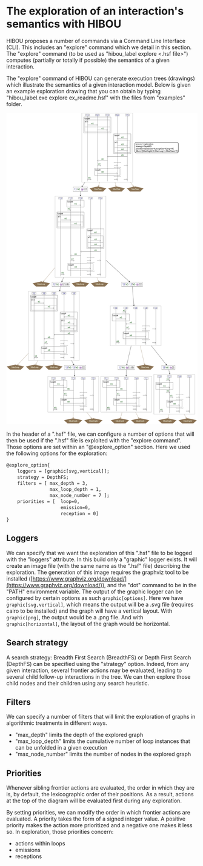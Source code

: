 

# The exploration of an interaction's semantics with HIBOU

HIBOU proposes a number of commands via a Command Line Interface (CLI). This includes an "explore" command which we detail in this section.
The "explore" command (to be used as "hibou_label explore <.hsf file>") computes (partially or totally if possible) the semantics of a given interaction.

The "explore" command of HIBOU can generate execution trees (drawings) which illustrate the semantics of a given interaction model.
Below is given an example exploration drawing that you can obtain by typing
"hibou_label.exe explore ex_readme.hsf" with the files from "examples" folder.

<img src="./readme/images/3/ex_readme_explo.svg" alt="exploration" width="950">

In the header of a ".hsf" file, we can configure a number of options that will then be used if the ".hsf" file is exploited
with the "explore command". Those options are set within an "@explore_option" section. Here we used the following options for the exploration:

```
@explore_option{
    loggers = [graphic[svg,vertical]];
    strategy = DepthFS;
    filters = [ max_depth = 3,
                max_loop_depth = 1,
                max_node_number = 7 ];
	priorities = [	loop=0, 
					emission=0, 
					reception = 0]
}
```

## Loggers 

We can specify that we want the exploration of this ".hsf" file to be logged with the "loggers" attribute.
In this build only a "graphic" logger exists.
It will create an image file (with the same name as the ".hsf" file) describing the exploration.
The generation of this image requires the graphviz tool to be installed ([https://www.graphviz.org/download/](https://www.graphviz.org/download/)),
and the "dot" command to be in the "PATH" environment variable.
The output of the graphic logger can be configured by certain options as such ``graphic[options]``.
Here we have ``graphic[svg,vertical]``, which means the output will be a .svg file (requires cairo to be installed)
and the graph will have a vertical layout.
With ``graphic[png]``, the output would be a .png file.
And with ``graphic[horizontal]``, the layout of the graph would be horizontal.

## Search strategy 

A search strategy: Breadth First Search (BreadthFS) or Depth First Search (DepthFS) can be specified using the "strategy" option.
Indeed, from any given interaction, several frontier actions may be evaluated, leading to several child follow-up interactions in the tree.
We can then explore those child nodes and their children using any search heuristic.

## Filters 

We can specify a number of filters that will limit the exploration
of graphs in algorithmic treatments in
different ways.
- "max_depth" limits the depth of the explored graph
- "max_loop_depth" limits the cumulative number of loop instances that can be unfolded in a given execution
- "max_node_number" limits the number of nodes in the explored graph

## Priorities

Whenever sibling frontier actions are evaluated, the order in which they are is, by default, the lexicographic order of their positions.
As a result, actions at the top of the diagram will be evaluated first during any exploration.

By setting priorities, we can modify the order in which frontier actions are evaluated. 
A priority takes the form of a signed integer value. A positive priority makes the action more prioritized and a negative one makes it less so.
In exploration, those priorities concern:
- actions within loops
- emissions
- receptions





